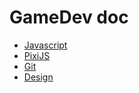 # GameDev doc

- [Javascript](https://github.com/Kirom12/tb-gamedev-doc/blob/master/javascript.md)
- [PixiJS](https://github.com/Kirom12/tb-gamedev-doc/blob/master/pixijs.md)
- [Git](https://github.com/Kirom12/tb-gamedev-doc/blob/master/git.md)
- [Design](https://github.com/Kirom12/tb-gamedev-doc/blob/master/design.md)
